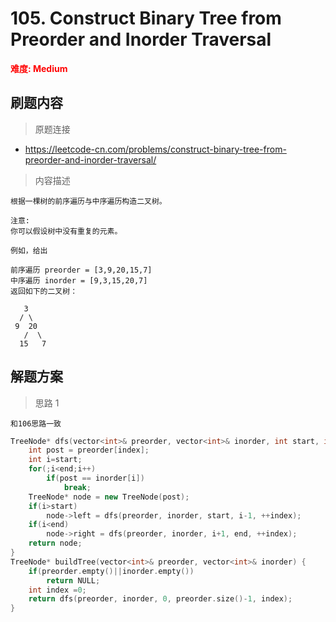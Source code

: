 # 105. Construct Binary Tree from Preorder and Inorder Traversal

 **<font color=red>难度: Medium</font>**

 ## 刷题内容

 > 原题连接

* https://leetcode-cn.com/problems/construct-binary-tree-from-preorder-and-inorder-traversal/
  
 > 内容描述
 
 ```
根据一棵树的前序遍历与中序遍历构造二叉树。

注意:
你可以假设树中没有重复的元素。

例如，给出

前序遍历 preorder = [3,9,20,15,7]
中序遍历 inorder = [9,3,15,20,7]
返回如下的二叉树：

    3
   / \
  9  20
    /  \
   15   7
 ```

## 解题方案
> 思路 1
```
和106思路一致
```

```cpp
TreeNode* dfs(vector<int>& preorder, vector<int>& inorder, int start, int end, int& index){
    int post = preorder[index];
    int i=start;
    for(;i<end;i++)
        if(post == inorder[i])
            break;
    TreeNode* node = new TreeNode(post);
    if(i>start)
        node->left = dfs(preorder, inorder, start, i-1, ++index);
    if(i<end)
        node->right = dfs(preorder, inorder, i+1, end, ++index);
    return node;
}
TreeNode* buildTree(vector<int>& preorder, vector<int>& inorder) {
    if(preorder.empty()||inorder.empty())
        return NULL;
    int index =0;
    return dfs(preorder, inorder, 0, preorder.size()-1, index);
}

```